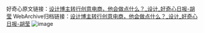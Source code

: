好奇心原文链接：[设计博主转行创意电商，他会做点什么？_设计_好奇心日报-胡莹](https://www.qdaily.com/articles/8785.html)
WebArchive归档链接：[设计博主转行创意电商，他会做点什么？_设计_好奇心日报-胡莹](http://web.archive.org/web/20170726170047/http://www.qdaily.com/articles/8785.html)
![image](http://ww3.sinaimg.cn/large/007d5XDpgy1g3vdsb2fpjj30u04b7hdt)